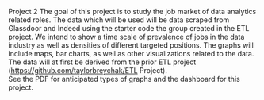 Project 2 
The goal of this project is to study the job market of data analytics related roles. The data which will be 
used will be data scraped from Glassdoor and Indeed using the starter code the group created in the ETL 
project. We intend to show a time scale of prevalence of jobs in the data industry as well as densities of 
different targeted positions. The graphs will include maps, bar charts, as well as other visualizations 
related to the data.  
The data will at first be derived from the prior ETL project (https://github.com/taylorbreychak/ETL
Project).  
See the PDF for anticipated types of graphs and the dashboard for this project. 